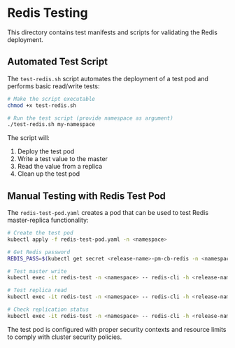 # Redis Testing

This directory contains test manifests and scripts for validating the Redis deployment.

## Automated Test Script

The `test-redis.sh` script automates the deployment of a test pod and performs basic read/write tests:

```bash
# Make the script executable
chmod +x test-redis.sh

# Run the test script (provide namespace as argument)
./test-redis.sh my-namespace
```

The script will:
1. Deploy the test pod
2. Write a test value to the master
3. Read the value from a replica
4. Clean up the test pod

## Manual Testing with Redis Test Pod

The `redis-test-pod.yaml` creates a pod that can be used to test Redis master-replica functionality:

```bash
# Create the test pod
kubectl apply -f redis-test-pod.yaml -n <namespace>

# Get Redis password
REDIS_PASS=$(kubectl get secret <release-name>-pm-cb-redis -n <namespace> -o jsonpath="{.data.redis-password}" | base64 --decode)

# Test master write
kubectl exec -it redis-test -n <namespace> -- redis-cli -h <release-name>-pm-cb-redis-master -a $REDIS_PASS set testkey "test value"

# Test replica read
kubectl exec -it redis-test -n <namespace> -- redis-cli -h <release-name>-pm-cb-redis-replica -a $REDIS_PASS get testkey

# Check replication status
kubectl exec -it redis-test -n <namespace> -- redis-cli -h <release-name>-pm-cb-redis-master -a $REDIS_PASS info replication
```

The test pod is configured with proper security contexts and resource limits to comply with cluster security policies.